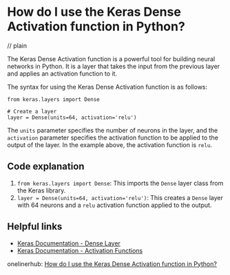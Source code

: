 # How do I use the Keras Dense Activation function in Python?
// plain

The Keras Dense Activation function is a powerful tool for building neural networks in Python. It is a layer that takes the input from the previous layer and applies an activation function to it.

The syntax for using the Keras Dense Activation function is as follows:

```
from keras.layers import Dense

# Create a layer
layer = Dense(units=64, activation='relu')
```

The `units` parameter specifies the number of neurons in the layer, and the `activation` parameter specifies the activation function to be applied to the output of the layer. In the example above, the activation function is `relu`.

## Code explanation


1. `from keras.layers import Dense`: This imports the `Dense` layer class from the Keras library.
2. `layer = Dense(units=64, activation='relu')`: This creates a `Dense` layer with 64 neurons and a `relu` activation function applied to the output.

## Helpful links

- [Keras Documentation - Dense Layer](https://keras.io/api/layers/core_layers/dense/)
- [Keras Documentation - Activation Functions](https://keras.io/api/layers/activations/)

onelinerhub: [How do I use the Keras Dense Activation function in Python?](https://onelinerhub.com/python-keras/how-do-i-use-the-keras-dense-activation-function-in-python)
